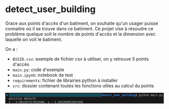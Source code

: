 # detect_user_building

Grace aux points d'accès d'un batiment, on souhaite qu'un usager puisse connaitre où il se trouve dans ce batiment. Ce projet vise à résoudre ce problème quelque soit le nombre de points d'accès et la dimension avec laquelle on voit le batiment.

On a :

* `BSSID.csv`: exemple de fichier csv à utiliser, on y retrouve 5 points d'accès
* `main.py`: code d'exemple
* `main.ipynb`: notebook de test
* `requirements`: fichier de librairies python à installer
* `src`: dossier contenant toutes les fonctions utiles au calcul du points

![Test de la détection](images/test1.png "Premier test de détection")
